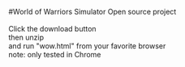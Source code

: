 #World of Warriors Simulator
Open source project<br />
<br />
Click the download button<br />
then unzip<br />
and run "wow.html" from your favorite browser<br />
note: only tested in Chrome<br />
